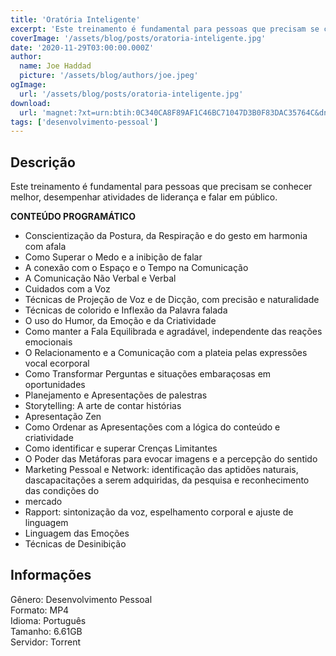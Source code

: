 ```yaml
---
title: 'Oratória Inteligente'
excerpt: 'Este treinamento é fundamental para pessoas que precisam se conhecer melhor, desempenhar atividades de liderança e falar em público.   CONTEÚDO PROGRAMÁTICO    Conscientização da Postura, da Respiração e do gesto em harmonia com afala  Como Superar o Med'
coverImage: '/assets/blog/posts/oratoria-inteligente.jpg'
date: '2020-11-29T03:00:00.000Z'
author:
  name: Joe Haddad
  picture: '/assets/blog/authors/joe.jpeg'
ogImage:
  url: '/assets/blog/posts/oratoria-inteligente.jpg'
download:
  url: 'magnet:?xt=urn:btih:0C340CA8F89AF1C46BC71047D3B0F83DAC35764C&dn=Orat%c3%b3ria%20Inteligente%20-%20Ana%20Paula%20Vacaro&tr=udp%3a%2f%2ftracker.openbittorrent.com%3a1337%2fannounce&tr=udp%3a%2f%2ftracker.opentrackr.org%3a1337%2fannounce'
tags: ['desenvolvimento-pessoal']
---
```

<h2>Descrição</h2>
<p></p><p>Este treinamento é fundamental para pessoas que precisam se conhecer melhor, desempenhar atividades de liderança e falar em público.</p><p><strong>CONTEÚDO PROGRAMÁTICO</strong></p><ul><li>Conscientização da Postura, da Respiração e do gesto em harmonia com afala</li><li>Como Superar o Medo e a inibição de falar</li><li>A conexão com o Espaço e o Tempo na Comunicação</li><li>A Comunicação Não Verbal e Verbal</li><li>Cuidados com a Voz</li><li>Técnicas de Projeção de Voz e de Dicção, com precisão e naturalidade</li><li>Técnicas de colorido e Inflexão da Palavra falada</li><li>O uso do Humor, da Emoção e da Criatividade</li><li>Como manter a Fala Equilibrada e agradável, independente das reações emocionais</li><li>O Relacionamento e a Comunicação com a plateia pelas expressões vocal ecorporal</li><li>Como Transformar Perguntas e situações embaraçosas em oportunidades</li><li>Planejamento e Apresentações de palestras</li><li>Storytelling: A arte de contar histórias</li><li>Apresentação Zen</li><li>Como Ordenar as Apresentações com a lógica do conteúdo e criatividade</li><li>Como identificar e superar Crenças Limitantes</li><li>O Poder das Metáforas para evocar imagens e a percepção do sentido</li><li>Marketing Pessoal e Network: identificação das aptidões naturais, dascapacitações a serem adquiridas, da pesquisa e reconhecimento das condições do</li><li>mercado</li><li>Rapport: sintonização da voz, espelhamento corporal e ajuste de linguagem</li><li>Linguagem das Emoções</li><li>Técnicas de Desinibição</li></ul><h2>Informações</h2><p>Gênero: Desenvolvimento Pessoal<br/>Formato: MP4<br/>Idioma: Português<br/>Tamanho: 6.61GB<br/>Servidor: Torrent</p>